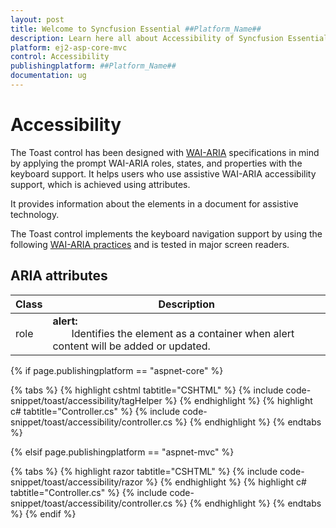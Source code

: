 ```yaml
---
layout: post
title: Welcome to Syncfusion Essential ##Platform_Name##
description: Learn here all about Accessibility of Syncfusion Essential ##Platform_Name## widgets based on HTML5 and jQuery.
platform: ej2-asp-core-mvc
control: Accessibility
publishingplatform: ##Platform_Name##
documentation: ug
---
```



# Accessibility

The Toast control has been designed with [WAI-ARIA](http://www.w3.org/WAI/PF/aria-practices/) specifications in mind by applying the prompt WAI-ARIA roles, states, and properties with the keyboard support. It helps users who use assistive WAI-ARIA accessibility support, which is achieved using attributes.

It provides information about the elements in a document for assistive technology.

The Toast control implements the keyboard navigation support by using the following [WAI-ARIA practices](https://www.w3.org/TR/wai-aria-practices/) and is tested in major screen readers.

## ARIA attributes

<!-- markdownlint-disable MD033 -->

| Class | Description |
| -------- | -------- |
| role | <b>alert:</b> <br/>   &nbsp;&nbsp;&nbsp;&nbsp;&nbsp;&nbsp; Identifies the element as a container when alert content will be added or updated. |

{% if page.publishingplatform == "aspnet-core" %}

{% tabs %}
{% highlight cshtml tabtitle="CSHTML" %}
{% include code-snippet/toast/accessibility/tagHelper %}
{% endhighlight %}
{% highlight c# tabtitle="Controller.cs" %}
{% include code-snippet/toast/accessibility/controller.cs %}
{% endhighlight %}
{% endtabs %}

{% elsif page.publishingplatform == "aspnet-mvc" %}

{% tabs %}
{% highlight razor tabtitle="CSHTML" %}
{% include code-snippet/toast/accessibility/razor %}
{% endhighlight %}
{% highlight c# tabtitle="Controller.cs" %}
{% include code-snippet/toast/accessibility/controller.cs %}
{% endhighlight %}
{% endtabs %}
{% endif %}

